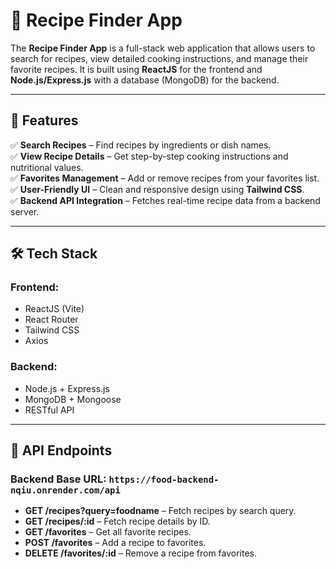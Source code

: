 # 🥗 Recipe Finder App  

The **Recipe Finder App** is a full-stack web application that allows users to search for recipes, view detailed cooking instructions, and manage their favorite recipes. It is built using **ReactJS** for the frontend and **Node.js/Express.js** with a database (MongoDB) for the backend.  

---

## 🚀 Features  
✅ **Search Recipes** – Find recipes by ingredients or dish names.  
✅ **View Recipe Details** – Get step-by-step cooking instructions and nutritional values.  
✅ **Favorites Management** – Add or remove recipes from your favorites list.  
✅ **User-Friendly UI** – Clean and responsive design using **Tailwind CSS**.  
✅ **Backend API Integration** – Fetches real-time recipe data from a backend server.  

---

## 🛠 Tech Stack  
### **Frontend:**  
- ReactJS (Vite)  
- React Router  
- Tailwind CSS  
- Axios  

### **Backend:**  
- Node.js + Express.js  
- MongoDB + Mongoose  
- RESTful API  

---

## 🔗 API Endpoints  
### **Backend Base URL:** `https://food-backend-nqiu.onrender.com/api`  
- **GET /recipes?query=foodname** – Fetch recipes by search query.  
- **GET /recipes/:id** – Fetch recipe details by ID.  
- **GET /favorites** – Get all favorite recipes.  
- **POST /favorites** – Add a recipe to favorites.  
- **DELETE /favorites/:id** – Remove a recipe from favorites.  




